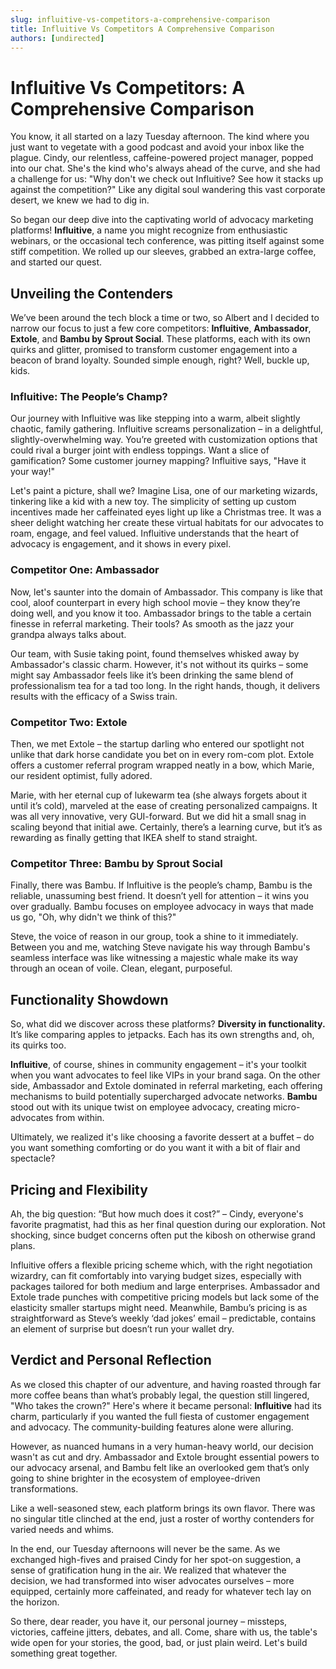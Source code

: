 ```yaml
---
slug: influitive-vs-competitors-a-comprehensive-comparison
title: Influitive Vs Competitors A Comprehensive Comparison
authors: [undirected]
---
```



# Influitive Vs Competitors: A Comprehensive Comparison

You know, it all started on a lazy Tuesday afternoon. The kind where you just want to vegetate with a good podcast and avoid your inbox like the plague. Cindy, our relentless, caffeine-powered project manager, popped into our chat. She's the kind who's always ahead of the curve, and she had a challenge for us: "Why don't we check out Influitive? See how it stacks up against the competition?" Like any digital soul wandering this vast corporate desert, we knew we had to dig in.

So began our deep dive into the captivating world of advocacy marketing platforms! **Influitive**, a name you might recognize from enthusiastic webinars, or the occasional tech conference, was pitting itself against some stiff competition. We rolled up our sleeves, grabbed an extra-large coffee, and started our quest.

## Unveiling the Contenders

We’ve been around the tech block a time or two, so Albert and I decided to narrow our focus to just a few core competitors: **Influitive**, **Ambassador**, **Extole**, and **Bambu by Sprout Social**. These platforms, each with its own quirks and glitter, promised to transform customer engagement into a beacon of brand loyalty. Sounded simple enough, right? Well, buckle up, kids.

### Influitive: The People’s Champ?

Our journey with Influitive was like stepping into a warm, albeit slightly chaotic, family gathering. Influitive screams personalization – in a delightful, slightly-overwhelming way. You’re greeted with customization options that could rival a burger joint with endless toppings. Want a slice of gamification? Some customer journey mapping? Influitive says, "Have it your way!"

Let's paint a picture, shall we? Imagine Lisa, one of our marketing wizards, tinkering like a kid with a new toy. The simplicity of setting up custom incentives made her caffeinated eyes light up like a Christmas tree. It was a sheer delight watching her create these virtual habitats for our advocates to roam, engage, and feel valued. Influitive understands that the heart of advocacy is engagement, and it shows in every pixel.

### Competitor One: Ambassador

Now, let's saunter into the domain of Ambassador. This company is like that cool, aloof counterpart in every high school movie – they know they’re doing well, and you know it too. Ambassador brings to the table a certain finesse in referral marketing. Their tools? As smooth as the jazz your grandpa always talks about.

Our team, with Susie taking point, found themselves whisked away by Ambassador's classic charm. However, it's not without its quirks – some might say Ambassador feels like it’s been drinking the same blend of professionalism tea for a tad too long. In the right hands, though, it delivers results with the efficacy of a Swiss train.

### Competitor Two: Extole

Then, we met Extole – the startup darling who entered our spotlight not unlike that dark horse candidate you bet on in every rom-com plot. Extole offers a customer referral program wrapped neatly in a bow, which Marie, our resident optimist, fully adored.

Marie, with her eternal cup of lukewarm tea (she always forgets about it until it’s cold), marveled at the ease of creating personalized campaigns. It was all very innovative, very GUI-forward. But we did hit a small snag in scaling beyond that initial awe. Certainly, there’s a learning curve, but it’s as rewarding as finally getting that IKEA shelf to stand straight.

### Competitor Three: Bambu by Sprout Social

Finally, there was Bambu. If Influitive is the people’s champ, Bambu is the reliable, unassuming best friend. It doesn’t yell for attention – it wins you over gradually. Bambu focuses on employee advocacy in ways that made us go, "Oh, why didn't we think of this?"

Steve, the voice of reason in our group, took a shine to it immediately. Between you and me, watching Steve navigate his way through Bambu's seamless interface was like witnessing a majestic whale make its way through an ocean of voile. Clean, elegant, purposeful.

## Functionality Showdown

So, what did we discover across these platforms? **Diversity in functionality.** It’s like comparing apples to jetpacks. Each has its own strengths and, oh, its quirks too. 

**Influitive**, of course, shines in community engagement – it's your toolkit when you want advocates to feel like VIPs in your brand saga. On the other side, Ambassador and Extole dominated in referral marketing, each offering mechanisms to build potentially supercharged advocate networks. **Bambu** stood out with its unique twist on employee advocacy, creating micro-advocates from within. 

Ultimately, we realized it's like choosing a favorite dessert at a buffet – do you want something comforting or do you want it with a bit of flair and spectacle?

## Pricing and Flexibility

Ah, the big question: “But how much does it cost?” – Cindy, everyone's favorite pragmatist, had this as her final question during our exploration. Not shocking, since budget concerns often put the kibosh on otherwise grand plans.

Influitive offers a flexible pricing scheme which, with the right negotiation wizardry, can fit comfortably into varying budget sizes, especially with packages tailored for both medium and large enterprises. Ambassador and Extole trade punches with competitive pricing models but lack some of the elasticity smaller startups might need. Meanwhile, Bambu’s pricing is as straightforward as Steve’s weekly ‘dad jokes’ email – predictable, contains an element of surprise but doesn’t run your wallet dry.

## Verdict and Personal Reflection

As we closed this chapter of our adventure, and having roasted through far more coffee beans than what’s probably legal, the question still lingered, "Who takes the crown?" Here's where it became personal: **Influitive** had its charm, particularly if you wanted the full fiesta of customer engagement and advocacy. The community-building features alone were alluring.

However, as nuanced humans in a very human-heavy world, our decision wasn't as cut and dry. Ambassador and Extole brought essential powers to our advocacy arsenal, and Bambu felt like an overlooked gem that’s only going to shine brighter in the ecosystem of employee-driven transformations.

Like a well-seasoned stew, each platform brings its own flavor. There was no singular title clinched at the end, just a roster of worthy contenders for varied needs and whims.

In the end, our Tuesday afternoons will never be the same. As we exchanged high-fives and praised Cindy for her spot-on suggestion, a sense of gratification hung in the air. We realized that whatever the decision, we had transformed into wiser advocates ourselves – more equipped, certainly more caffeinated, and ready for whatever tech lay on the horizon.

So there, dear reader, you have it, our personal journey – missteps, victories, caffeine jitters, debates, and all. Come, share with us, the table's wide open for your stories, the good, bad, or just plain weird. Let's build something great together.